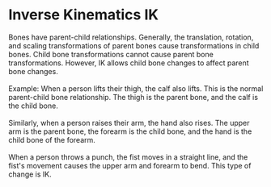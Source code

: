 # Inverse Kinematics IK

Bones have parent-child relationships. Generally, the translation, rotation, and scaling transformations of parent bones cause transformations in child bones. Child bone transformations cannot cause parent bone transformations. However, IK allows child bone changes to affect parent bone changes.
<br>
<br>
Example: When a person lifts their thigh, the calf also lifts. This is the normal parent-child bone relationship. The thigh is the parent bone, and the calf is the child bone.
<br>
<br>
Similarly, when a person raises their arm, the hand also rises. The upper arm is the parent bone, the forearm is the child bone, and the hand is the child bone of the forearm.
<br>
<br>
When a person throws a punch, the fist moves in a straight line, and the fist's movement causes the upper arm and forearm to bend. This type of change is IK.